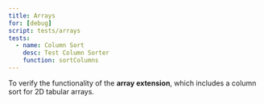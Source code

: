 ```yaml
---
title: Arrays
for: [debug]
script: tests/arrays
tests:
  - name: Column Sort
    desc: Test Column Sorter
    function: sortColumns
---
```

To verify the functionality of the __array extension__, which includes a column sort for 2D tabular arrays.